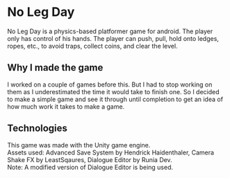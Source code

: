 # No Leg Day
No Leg Day is a physics-based platformer game for android.
The player only has control of his hands.
The player can push, pull, hold onto ledges, ropes, etc., to avoid traps, collect coins, and clear the level.

## Why I made the game
I worked on a couple of games before this. But I had to stop working on them as I underestimated the time it would take to finish one.
So I decided to make a simple game and see it through until completion to get an idea of how much work it takes to make a game.

## Technologies
This game was made with the Unity game engine. <br/>
Assets used: Advanced Save System by Hendrick Haidenthaler, Camera Shake FX by LeastSqaures, Dialogue Editor by Runia Dev.<br/>
Note: A modified version of Dialogue Editor is being used.
